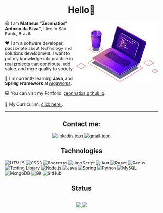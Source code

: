 <h1 align="center">Hello👋</h1>

<img src="imagens/computer-illustration.png" width="270px" align="right" />
  <p> 😃 I am <b>Matheus "Zeonnatios" Antonio da Silva"</b>, I live in São Paulo, Brazil. </p>
  <p> ❤️ I am a software developer, passionate about technology and solutions development. I want to put my knowledge into practice in real projects that contribute, add value, and more quality to society. </p>
  <p> 🚀 I'm currently learning <b>Java</b>, and <b>Spring Framework</b> at <a href="https://www.algaworks.com/" target="_blank">AlgaWorks</a>.</p>
  <p> 💻 You can visit my Portfolio: <a href="https://zeonnatios.github.io/" target="_blank">zeonnatios.github.io</a>.</p>
  <p> 📜 My Curriculum, <a href="https://gitconnected.com/zeonnatios/resume" target="_blank">  click here  </a>.</p>
  
<hr>

<h2 align="center">Contact me: </h2>

<div align="center">
  <a href="https://www.linkedin.com/in/matheusantonio99/" target="_blank" > 
    <img src="https://img.shields.io/badge/LinkedIn-0077B5?style=for-the-badge&logo=linkedin&logoColor=white" alt="linkedin-icon" /> 
  </a>
  <a href="mailto:matheusantonio232@gmail.com" target="_blank" >
    <img src="https://img.shields.io/badge/Gmail-D14836?style=for-the-badge&logo=gmail&logoColor=white" alt="gmail-icon" />
  </a>
</div>


<h2 align="center">Technologies</h2>

![HTML5](https://img.shields.io/badge/HTML5-E34F26?style=for-the-badge&logo=html5&logoColor=white)
![CSS3](https://img.shields.io/badge/CSS3-1572B6?style=for-the-badge&logo=css3&logoColor=white)
![Bootstrap](https://img.shields.io/badge/Bootstrap-563D7C?style=for-the-badge&logo=bootstrap&logoColor=white)
![JavaScript](https://img.shields.io/badge/JavaScript-F7DF1E?style=for-the-badge&logo=javascript&logoColor=black)
![Jest](https://img.shields.io/badge/Jest-323330?style=for-the-badge&logo=Jest&logoColor=white)
![React](https://img.shields.io/badge/React-20232A?style=for-the-badge&logo=react&logoColor=61DAFB)
![Redux](https://img.shields.io/badge/Redux-593D88?style=for-the-badge&logo=redux&logoColor=white)
![Testing Library](https://img.shields.io/badge/testing%20library-323330?style=for-the-badge&logo=testing-library&logoColor=red)
![Node.js](https://img.shields.io/badge/Node.js-43853D?style=for-the-badge&logo=node.js&logoColor=white)
![Java](https://img.shields.io/badge/Java-ED8B00?style=for-the-badge&logo=java&logoColor=white)
![Spring](https://img.shields.io/badge/Spring-6DB33F?style=for-the-badge&logo=spring&logoColor=white)
![Python](https://img.shields.io/badge/Python-3776AB?style=for-the-badge&logo=python&logoColor=white)
![MySQL](https://img.shields.io/badge/MySQL-00000F?style=for-the-badge&logo=mysql&logoColor=white)
![MongoDB](https://img.shields.io/badge/MongoDB-4EA94B?style=for-the-badge&logo=mongodb&logoColor=white)
![Git](https://img.shields.io/badge/GIT-E44C30?style=for-the-badge&logo=git&logoColor=white)
![GitHub](https://img.shields.io/badge/GitHub-100000?style=for-the-badge&logo=github&logoColor=white)

<h2 align="center">Status</h2>
&nbsp;
 <div align="center">
  <a href="https://github.com/Zeonnatios">
  <img height="180rem" src="https://github-readme-stats.vercel.app/api?username=zeonnatios&show_icons=true&theme=tokyonight&include_all_commits=true&count_private=true"/>
  <img height="180rem" src="https://github-readme-stats.vercel.app/api/top-langs/?username=zeonnatios&layout=compact&langs_count=7&theme=tokyonight"/>
</div>
